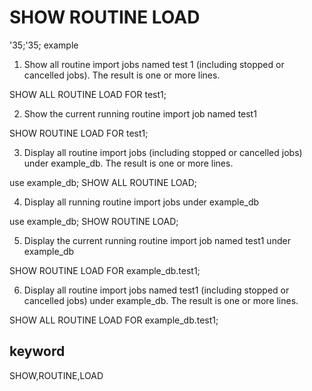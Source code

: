# SHOW ROUTINE LOAD
'35;'35; example

1. Show all routine import jobs named test 1 (including stopped or cancelled jobs). The result is one or more lines.

SHOW ALL ROUTINE LOAD FOR test1;

2. Show the current running routine import job named test1

SHOW ROUTINE LOAD FOR test1;

3. Display all routine import jobs (including stopped or cancelled jobs) under example_db. The result is one or more lines.

use example_db;
SHOW ALL ROUTINE LOAD;

4. Display all running routine import jobs under example_db

use example_db;
SHOW ROUTINE LOAD;

5. Display the current running routine import job named test1 under example_db

SHOW ROUTINE LOAD FOR example_db.test1;

6. Display all routine import jobs named test1 (including stopped or cancelled jobs) under example_db. The result is one or more lines.

SHOW ALL ROUTINE LOAD FOR example_db.test1;

## keyword
SHOW,ROUTINE,LOAD
